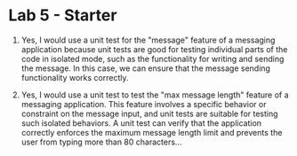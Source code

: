 # Lab 5 - Starter

1. Yes, I would use a unit test for the "message" feature of a messaging application because unit tests are good for testing individual parts of the code in isolated mode, such as the functionality for writing and sending the message. In this case, we can ensure that the message sending functionality works correctly. 

2. Yes, I would use a unit test to test the "max message length" feature of a messaging application. This feature involves a specific behavior or constraint on the message input, and unit tests are suitable for testing such isolated behaviors. A unit test can verify that the application correctly enforces the maximum message length limit and prevents the user from typing more than 80 characters...






